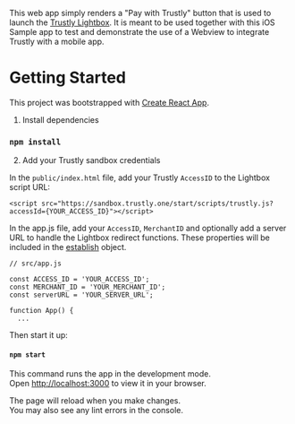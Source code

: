 This web app simply renders a "Pay with Trustly" button that is used to launch the [Trustly Lightbox](developers.trustly.com/payments/sdk). It is meant to be used together with this iOS Sample app to test and demonstrate the use of a Webview to integrate Trustly with a mobile app.

# Getting Started

This project was bootstrapped with [Create React App](https://github.com/facebook/create-react-app).

1. Install dependencies

### `npm install`

2. Add your Trustly sandbox credentials

In the `public/index.html` file, add your Trustly `AccessID` to the Lightbox script URL:

```
<script src="https://sandbox.trustly.one/start/scripts/trustly.js?accessId={YOUR_ACCESS_ID}"></script>
```

In the app.js file, add your `AccessID`, `MerchantID` and optionally add a server URL to handle the Lightbox redirect functions. These properties will be included in the [establish](https://developers.trustly.com/payments/docs/establish-data) object.

```
// src/app.js

const ACCESS_ID = 'YOUR_ACCESS_ID';
const MERCHANT_ID = 'YOUR_MERCHANT_ID';
const serverURL = 'YOUR_SERVER_URL';

function App() {
  ...
```
Then start it up:

#### `npm start`

This command runs the app in the development mode.\
Open [http://localhost:3000](http://localhost:3000) to view it in your browser.

The page will reload when you make changes.\
You may also see any lint errors in the console.

